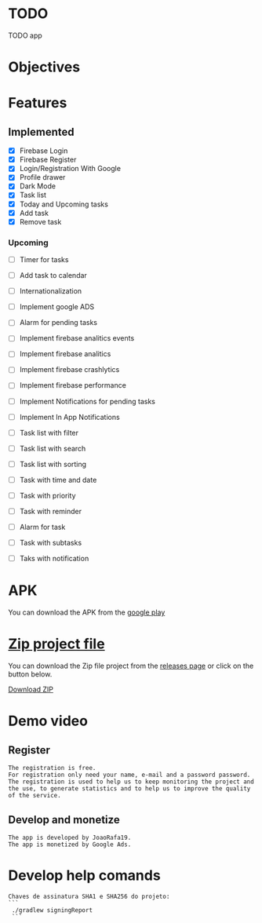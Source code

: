 # TODO

TODO app 

# Objectives


# Features

## Implemented 

- [x] Firebase Login
- [x] Firebase Register
- [x] Login/Registration With Google
- [x] Profile drawer
- [x] Dark Mode
- [x] Task list
- [x] Today and Upcoming tasks
- [x] Add task
- [x] Remove task

### Upcoming

- [ ] Timer for tasks
- [ ] Add task to calendar
- [ ] Internationalization
- [ ] Implement google ADS
- [ ] Alarm for pending tasks
- [ ] Implement firebase analitics events
- [ ] Implement firebase analitics
- [ ] Implement firebase crashlytics
- [ ] Implement firebase performance
- [ ] Implement Notifications for pending tasks 
- [ ] Implement In App Notifications
- [ ] Task list with filter
- [ ] Task list with search
- [ ] Task list with sorting
- [ ] Task with time and date
- [ ] Task with priority
- [ ] Task with reminder
- [ ] Alarm for task
- [ ] Task with subtasks
- [ ] Taks with notification




# APK
You can download the APK from the [google play](https://play.google.com/store/apps/details?id=joao.rafa.todo)


# [Zip project file](https://github.com/JoaoRafa19/Todo/archive/refs/tags/Base.zip)

You can download the Zip file project from the [releases page](https://github.com/JoaoRafa19/Todo/releases)
or click on the button below.

[Download ZIP](https://github.com/JoaoRafa19/Todo/archive/refs/tags/Base.zip)

# Demo video

## Register

    The registration is free.
    For registration only need your name, e-mail and a password password.
    The registration is used to help us to keep monitoring the project and the use, to generate statistics and to help us to improve the quality of the service.

## Develop and monetize

    The app is developed by JoaoRafa19.
    The app is monetized by Google Ads.


# Develop help comands

    Chaves de assinatura SHA1 e SHA256 do projeto:
    ```
     ./gradlew signingReport
     ```

    